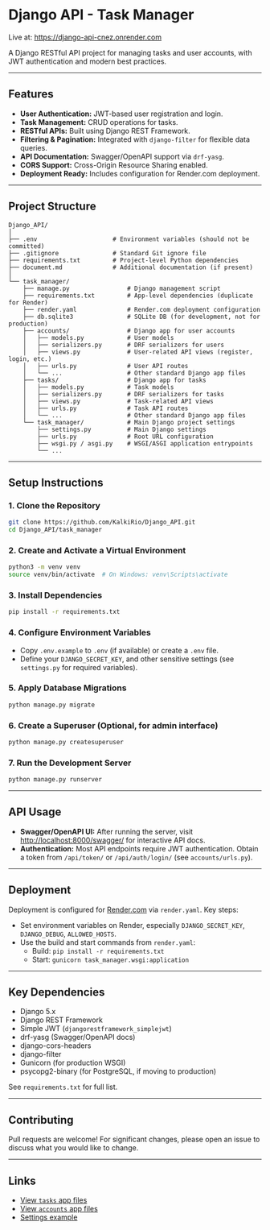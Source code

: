 # Django API - Task Manager

Live at: https://django-api-cnez.onrender.com

A Django RESTful API project for managing tasks and user accounts, with JWT authentication and modern best practices.

---

## Features

- **User Authentication:** JWT-based user registration and login.
- **Task Management:** CRUD operations for tasks.
- **RESTful APIs:** Built using Django REST Framework.
- **Filtering & Pagination:** Integrated with `django-filter` for flexible data queries.
- **API Documentation:** Swagger/OpenAPI support via `drf-yasg`.
- **CORS Support:** Cross-Origin Resource Sharing enabled.
- **Deployment Ready:** Includes configuration for Render.com deployment.

---

## Project Structure

```
Django_API/
│
├── .env                     # Environment variables (should not be committed)
├── .gitignore               # Standard Git ignore file
├── requirements.txt         # Project-level Python dependencies
├── document.md              # Additional documentation (if present)
│
└── task_manager/
    ├── manage.py                # Django management script
    ├── requirements.txt         # App-level dependencies (duplicate for Render)
    ├── render.yaml              # Render.com deployment configuration
    ├── db.sqlite3               # SQLite DB (for development, not for production)
    ├── accounts/                # Django app for user accounts
    │   ├── models.py            # User models
    │   ├── serializers.py       # DRF serializers for users
    │   ├── views.py             # User-related API views (register, login, etc.)
    │   ├── urls.py              # User API routes
    │   └── ...                  # Other standard Django app files
    ├── tasks/                   # Django app for tasks
    │   ├── models.py            # Task models
    │   ├── serializers.py       # DRF serializers for tasks
    │   ├── views.py             # Task-related API views
    │   ├── urls.py              # Task API routes
    │   └── ...                  # Other standard Django app files
    └── task_manager/            # Main Django project settings
        ├── settings.py          # Main Django settings
        ├── urls.py              # Root URL configuration
        ├── wsgi.py / asgi.py    # WSGI/ASGI application entrypoints
        └── ...
```

---

## Setup Instructions

### 1. Clone the Repository

```sh
git clone https://github.com/KalkiRio/Django_API.git
cd Django_API/task_manager
```

### 2. Create and Activate a Virtual Environment

```sh
python3 -m venv venv
source venv/bin/activate  # On Windows: venv\Scripts\activate
```

### 3. Install Dependencies

```sh
pip install -r requirements.txt
```

### 4. Configure Environment Variables

- Copy `.env.example` to `.env` (if available) or create a `.env` file.
- Define your `DJANGO_SECRET_KEY`, and other sensitive settings (see `settings.py` for required variables).

### 5. Apply Database Migrations

```sh
python manage.py migrate
```

### 6. Create a Superuser (Optional, for admin interface)

```sh
python manage.py createsuperuser
```

### 7. Run the Development Server

```sh
python manage.py runserver
```

---

## API Usage

- **Swagger/OpenAPI UI:** After running the server, visit [http://localhost:8000/swagger/](http://localhost:8000/swagger/) for interactive API docs.
- **Authentication:** Most API endpoints require JWT authentication. Obtain a token from `/api/token/` or `/api/auth/login/` (see `accounts/urls.py`).

---

## Deployment

Deployment is configured for [Render.com](https://render.com/) via `render.yaml`. Key steps:

- Set environment variables on Render, especially `DJANGO_SECRET_KEY`, `DJANGO_DEBUG`, `ALLOWED_HOSTS`.
- Use the build and start commands from `render.yaml`:
  - Build: `pip install -r requirements.txt`
  - Start: `gunicorn task_manager.wsgi:application`

---

## Key Dependencies

- Django 5.x
- Django REST Framework
- Simple JWT (`djangorestframework_simplejwt`)
- drf-yasg (Swagger/OpenAPI docs)
- django-cors-headers
- django-filter
- Gunicorn (for production WSGI)
- psycopg2-binary (for PostgreSQL, if moving to production)

See `requirements.txt` for full list.

---

## Contributing

Pull requests are welcome! For significant changes, please open an issue to discuss what you would like to change.

---

## Links

- [View `tasks` app files](https://github.com/KalkiRio/Django_API/tree/main/task_manager/tasks)
- [View `accounts` app files](https://github.com/KalkiRio/Django_API/tree/main/task_manager/accounts)
- [Settings example](https://github.com/KalkiRio/Django_API/blob/main/task_manager/task_manager/settings.py)
